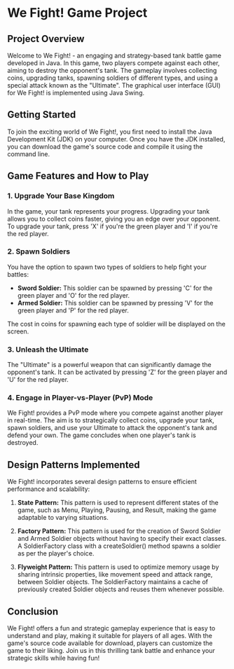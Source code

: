 # We Fight! Game Project

## Project Overview

Welcome to We Fight! - an engaging and strategy-based tank battle game developed in Java. In this game, two players compete against each other, aiming to destroy the opponent's tank. The gameplay involves collecting coins, upgrading tanks, spawning soldiers of different types, and using a special attack known as the "Ultimate". The graphical user interface (GUI) for We Fight! is implemented using Java Swing.

## Getting Started

To join the exciting world of We Fight!, you first need to install the Java Development Kit (JDK) on your computer. Once you have the JDK installed, you can download the game's source code and compile it using the command line.

## Game Features and How to Play

### 1. Upgrade Your Base Kingdom

In the game, your tank represents your progress. Upgrading your tank allows you to collect coins faster, giving you an edge over your opponent. To upgrade your tank, press 'X' if you're the green player and 'I' if you're the red player.

### 2. Spawn Soldiers

You have the option to spawn two types of soldiers to help fight your battles:

- **Sword Soldier:** This soldier can be spawned by pressing 'C' for the green player and 'O' for the red player.
- **Armed Soldier:** This soldier can be spawned by pressing 'V' for the green player and 'P' for the red player.

The cost in coins for spawning each type of soldier will be displayed on the screen.

### 3. Unleash the Ultimate

The "Ultimate" is a powerful weapon that can significantly damage the opponent's tank. It can be activated by pressing 'Z' for the green player and 'U' for the red player.

### 4. Engage in Player-vs-Player (PvP) Mode

We Fight! provides a PvP mode where you compete against another player in real-time. The aim is to strategically collect coins, upgrade your tank, spawn soldiers, and use your Ultimate to attack the opponent's tank and defend your own. The game concludes when one player's tank is destroyed.

## Design Patterns Implemented

We Fight! incorporates several design patterns to ensure efficient performance and scalability:

1. **State Pattern:** This pattern is used to represent different states of the game, such as Menu, Playing, Pausing, and Result, making the game adaptable to varying situations.

2. **Factory Pattern:** This pattern is used for the creation of Sword Soldier and Armed Soldier objects without having to specify their exact classes. A SoldierFactory class with a createSoldier() method spawns a soldier as per the player's choice.

3. **Flyweight Pattern:** This pattern is used to optimize memory usage by sharing intrinsic properties, like movement speed and attack range, between Soldier objects. The SoldierFactory maintains a cache of previously created Soldier objects and reuses them whenever possible.

## Conclusion

We Fight! offers a fun and strategic gameplay experience that is easy to understand and play, making it suitable for players of all ages. With the game's source code available for download, players can customize the game to their liking. Join us in this thrilling tank battle and enhance your strategic skills while having fun!

